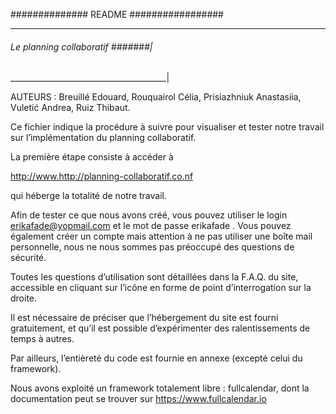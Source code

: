 ############## README #################
_______________________________________
###### Le planning collaboratif #######|
_______________________________________|

AUTEURS : Breuillé Edouard, Rouquairol Célia, Prisiazhniuk Anastasiia, Vuletić Andrea, 
Ruiz Thibaut.


Ce fichier indique la procédure à suivre pour visualiser et tester notre travail sur
l’implémentation du planning collaboratif.

La première étape consiste à accéder à 

http://www.http://planning-collaboratif.co.nf

qui héberge la totalité de notre travail.

Afin de tester ce que nous avons créé, vous pouvez utiliser le login erikafade@yopmail.com
et le mot de passe erikafade . Vous pouvez également créer un compte mais attention à ne pas utiliser une boîte mail personnelle, nous ne nous sommes pas préoccupé des questions de sécurité.

Toutes les questions d’utilisation sont détaillées dans la F.A.Q. du site, accessible
en cliquant sur l’icône en forme de point d’interrogation sur la droite.

Il est nécessaire de préciser que l’hébergement du site est fourni gratuitement, et qu’il
est possible d’expérimenter des ralentissements de temps à autres.

Par ailleurs, l’entièreté du code est fournie en annexe (excepté celui du framework).


Nous avons exploité un framework totalement libre : fullcalendar, dont la documentation
peut se trouver sur https://www.fullcalendar.io

